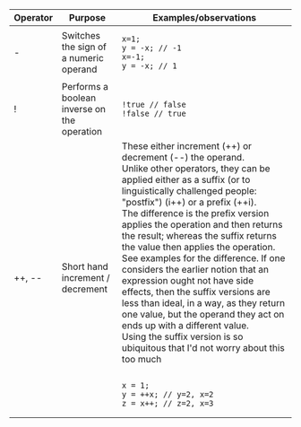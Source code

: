 <table>
	<thead>
	<tr><th>Operator</th><th>Purpose</th><th>Examples/observations</th></tr>
	</thead>
	<tbody>
	<tr>
		<td>-</td>
		<td>Switches the sign of a numeric operand</td>
		<td>
<pre><code>x=1;
y = -x; // -1
x=-1;
y = -x; // 1</code></pre>
</td></tr>
	<tr>
		<td>!</td>
		<td>Performs a boolean inverse on the operation</td>
		<td>
<pre><code>!true // false
!false // true</code></pre>

</td></tr>
	<tr>
		<td>++, --</td>
		<td>Short hand increment / decrement</td>
		<td>These either increment (++) or decrement (--) the operand.<br>Unlike other operators, they can be applied either as a suffix (or to linguistically challenged people: "postfix") (i++) or a prefix (++i).<br>The difference is the prefix version applies the operation and then returns the result; whereas the suffix returns the value then applies the operation. See examples for the difference. If one considers the earlier notion that an expression ought not have side effects, then the suffix versions are less than ideal, in a way, as they return one value, but the operand they act on ends up with a different value.<br>Using the suffix version is so ubiquitous that I'd not worry about this too much<br>
<pre><code>
x = 1;
y = ++x; // y=2, x=2
z = x++; // z=2, x=3
</pre></code>
		</td>
	</tr>
	</tbody>
</table>